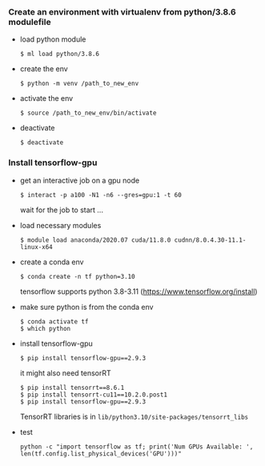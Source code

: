 
### Create an environment with virtualenv from python/3.8.6 modulefile

- load python module

  `$ ml load python/3.8.6`   

- create the env

  `$ python -m venv /path_to_new_env`   
   
- activate the env
 
   `$ source /path_to_new_env/bin/activate`   

- deactivate

   `$ deactivate`  

### Install tensorflow-gpu

- get an interactive job on a gpu node

  `$ interact -p a100 -N1 -n6 --gres=gpu:1 -t 60`       

  wait for the job to start ...

- load necessary modules

  `$ module load anaconda/2020.07 cuda/11.8.0 cudnn/8.0.4.30-11.1-linux-x64`   

- create a conda env

  `$ conda create -n tf python=3.10` 

  tensorflow supports python 3.8-3.11 (https://www.tensorflow.org/install)   
  
- make sure python is from the conda env  

  `$ conda activate tf`  
  `$ which python`  

- install tensorflow-gpu

  `$ pip install tensorflow-gpu==2.9.3`

  it might also need tensorRT

  `$ pip install tensorrt==8.6.1`  
  `$ pip install tensorrt-cu11==10.2.0.post1`  
  `$ pip install tensorflow-gpu==2.9.3`

  TensorRT libraries is in `lib/python3.10/site-packages/tensorrt_libs`
  
- test

  `python -c "import tensorflow as tf; print('Num GPUs Available: ', len(tf.config.list_physical_devices('GPU')))"`   

  
